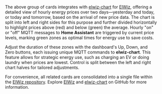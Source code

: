 The above group of cards integrates with [elwiz-chart](https://github.com/iotux/elwiz-chart) for [ElWiz](https://github.com/iotux/elwiz), offering a detailed view of hourly energy prices over two days—yesterday and today, or today and tomorrow, based on the arrival of new price data. The chart is split into left and right sides for this purpose and further divided horizontally to highlight prices above (red) and below (green) the average. Hourly "on" or "off" MQTT messages to **Home Assistant** are triggered by current price levels, marking green zones as optimal times for energy use to save costs.

Adjust the duration of these zones with the dashboard's Up, Down, and Zero buttons, each issuing unique MQTT commands to **elwiz-chart**. This feature allows for strategic energy use, such as charging an EV or doing laundry when prices are lowest. Control is split between the left and right chart halves for tailored adjustments.

For convenience, all related cards are consolidated into a single file within the [ElWiz repository](https://github.com/iotux/elwiz). Explore [ElWiz](https://github.com/iotux/elwiz) and [elwiz-chart](https://github.com/iotux/elwiz) on GitHub for more information.

